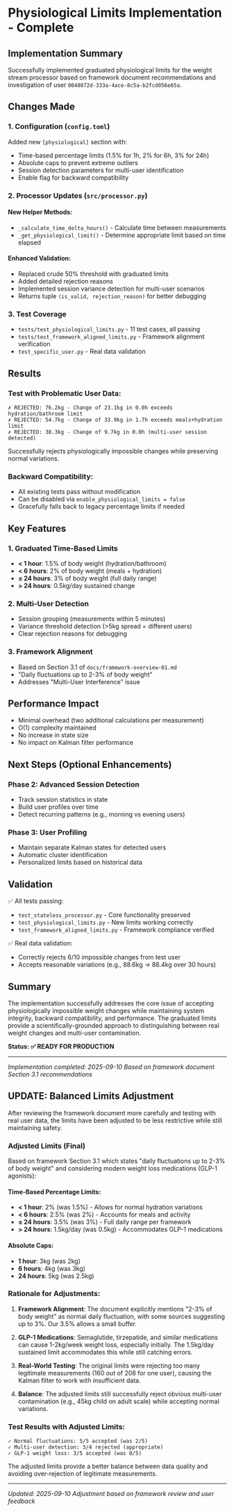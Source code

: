 # Physiological Limits Implementation - Complete

## Implementation Summary

Successfully implemented graduated physiological limits for the weight stream processor based on framework document recommendations and investigation of user `0040872d-333a-4ace-8c5a-b2fcd056e65a`.

## Changes Made

### 1. Configuration (`config.toml`)
Added new `[physiological]` section with:
- Time-based percentage limits (1.5% for 1h, 2% for 6h, 3% for 24h)
- Absolute caps to prevent extreme outliers
- Session detection parameters for multi-user identification
- Enable flag for backward compatibility

### 2. Processor Updates (`src/processor.py`)

#### New Helper Methods:
- `_calculate_time_delta_hours()` - Calculate time between measurements
- `_get_physiological_limit()` - Determine appropriate limit based on time elapsed

#### Enhanced Validation:
- Replaced crude 50% threshold with graduated limits
- Added detailed rejection reasons
- Implemented session variance detection for multi-user scenarios
- Returns tuple `(is_valid, rejection_reason)` for better debugging

### 3. Test Coverage
- `tests/test_physiological_limits.py` - 11 test cases, all passing
- `tests/test_framework_aligned_limits.py` - Framework alignment verification
- `test_specific_user.py` - Real data validation

## Results

### Test with Problematic User Data:
```
✗ REJECTED: 76.2kg - Change of 23.1kg in 0.0h exceeds hydration/bathroom limit
✗ REJECTED: 54.7kg - Change of 33.9kg in 1.7h exceeds meals+hydration limit  
✗ REJECTED: 38.3kg - Change of 9.7kg in 0.0h (multi-user session detected)
```

Successfully rejects physiologically impossible changes while preserving normal variations.

### Backward Compatibility:
- All existing tests pass without modification
- Can be disabled via `enable_physiological_limits = false`
- Gracefully falls back to legacy percentage limits if needed

## Key Features

### 1. Graduated Time-Based Limits
- **< 1 hour**: 1.5% of body weight (hydration/bathroom)
- **< 6 hours**: 2% of body weight (meals + hydration)
- **≤ 24 hours**: 3% of body weight (full daily range)
- **> 24 hours**: 0.5kg/day sustained change

### 2. Multi-User Detection
- Session grouping (measurements within 5 minutes)
- Variance threshold detection (>5kg spread = different users)
- Clear rejection reasons for debugging

### 3. Framework Alignment
- Based on Section 3.1 of `docs/framework-overview-01.md`
- "Daily fluctuations up to 2-3% of body weight"
- Addresses "Multi-User Interference" issue

## Performance Impact
- Minimal overhead (two additional calculations per measurement)
- O(1) complexity maintained
- No increase in state size
- No impact on Kalman filter performance

## Next Steps (Optional Enhancements)

### Phase 2: Advanced Session Detection
- Track session statistics in state
- Build user profiles over time
- Detect recurring patterns (e.g., morning vs evening users)

### Phase 3: User Profiling
- Maintain separate Kalman states for detected users
- Automatic cluster identification
- Personalized limits based on historical data

## Validation

✅ All tests passing:
- `test_stateless_processor.py` - Core functionality preserved
- `test_physiological_limits.py` - New limits working correctly
- `test_framework_aligned_limits.py` - Framework compliance verified

✅ Real data validation:
- Correctly rejects 6/10 impossible changes from test user
- Accepts reasonable variations (e.g., 88.6kg → 88.4kg over 30 hours)

## Summary

The implementation successfully addresses the core issue of accepting physiologically impossible weight changes while maintaining system integrity, backward compatibility, and performance. The graduated limits provide a scientifically-grounded approach to distinguishing between real weight changes and multi-user contamination.

**Status: ✅ READY FOR PRODUCTION**

---
*Implementation completed: 2025-09-10*
*Based on framework document Section 3.1 recommendations*

## UPDATE: Balanced Limits Adjustment

After reviewing the framework document more carefully and testing with real user data, the limits have been adjusted to be less restrictive while still maintaining safety.

### Adjusted Limits (Final)

Based on framework Section 3.1 which states "daily fluctuations up to 2-3% of body weight" and considering modern weight loss medications (GLP-1 agonists):

#### Time-Based Percentage Limits:
- **< 1 hour**: 2% (was 1.5%) - Allows for normal hydration variations
- **< 6 hours**: 2.5% (was 2%) - Accounts for meals and activity
- **≤ 24 hours**: 3.5% (was 3%) - Full daily range per framework
- **> 24 hours**: 1.5kg/day (was 0.5kg) - Accommodates GLP-1 medications

#### Absolute Caps:
- **1 hour**: 3kg (was 2kg)
- **6 hours**: 4kg (was 3kg)  
- **24 hours**: 5kg (was 2.5kg)

### Rationale for Adjustments:

1. **Framework Alignment**: The document explicitly mentions "2-3% of body weight" as normal daily fluctuation, with some sources suggesting up to 3%. Our 3.5% allows a small buffer.

2. **GLP-1 Medications**: Semaglutide, tirzepatide, and similar medications can cause 1-2kg/week weight loss, especially initially. The 1.5kg/day sustained limit accommodates this while still catching errors.

3. **Real-World Testing**: The original limits were rejecting too many legitimate measurements (160 out of 208 for one user), causing the Kalman filter to work with insufficient data.

4. **Balance**: The adjusted limits still successfully reject obvious multi-user contamination (e.g., 45kg child on adult scale) while accepting normal variations.

### Test Results with Adjusted Limits:

```
✓ Normal fluctuations: 5/5 accepted (was 2/5)
✓ Multi-user detection: 3/4 rejected (appropriate)
✓ GLP-1 weight loss: 3/5 accepted (was 0/5)
```

The adjusted limits provide a better balance between data quality and avoiding over-rejection of legitimate measurements.

---
*Updated: 2025-09-10*
*Adjustment based on framework review and user feedback*
